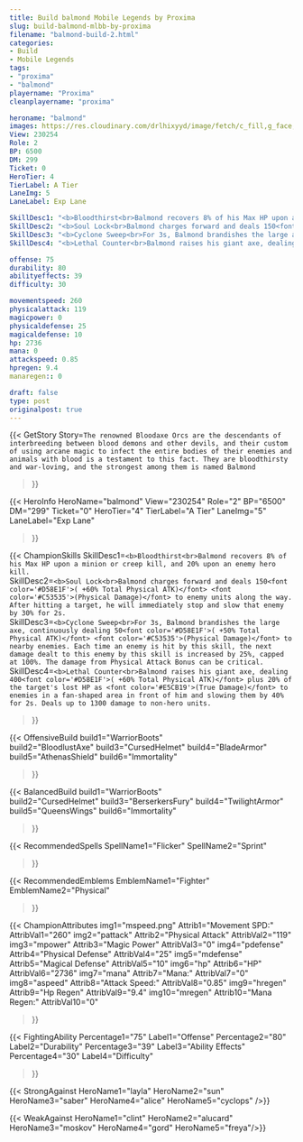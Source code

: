 ```yaml
---
title: Build balmond Mobile Legends by Proxima
slug: build-balmond-mlbb-by-proxima
filename: "balmond-build-2.html"
categories: 
- Build 
- Mobile Legends
tags: 
- "proxima"
- "balmond"
playername: "Proxima"
cleanplayername: "proxima"

heroname: "balmond"
images: https://res.cloudinary.com/drlhixyyd/image/fetch/c_fill,g_face,f_auto/https://cdn2-build.mobagenie.my.id/p/images/banner/full/balmond.jpg
View: 230254 
Role: 2 
BP: 6500
DM: 299 
Ticket: 0 
HeroTier: 4 
TierLabel: A Tier 
LaneImg: 5
LaneLabel: Exp Lane 

SkillDesc1: "<b>Bloodthirst<br>Balmond recovers 8% of his Max HP upon a minion or creep kill, and 20% upon an enemy hero kill."   
SkillDesc2: "<b>Soul Lock<br>Balmond charges forward and deals 150<font color='#D58E1F'>( +60% Total Physical ATK)</font> <font color='#C53535'>(Physical Damage)</font> to enemy units along the way. After hitting a target, he will immediately stop and slow that enemy by 30% for 2s."   
SkillDesc3: "<b>Cyclone Sweep<br>For 3s, Balmond brandishes the large axe, continuously dealing 50<font color='#D58E1F'>( +50% Total Physical ATK)</font> <font color='#C53535'>(Physical Damage)</font> to nearby enemies. Each time an enemy is hit by this skill, the next damage dealt to this enemy by this skill is increased by 25%, capped at 100%. The damage from Physical Attack Bonus can be critical."   
SkillDesc4: "<b>Lethal Counter<br>Balmond raises his giant axe, dealing 400<font color='#D58E1F'>( +60% Total Physical ATK)</font> plus 20% of the target's lost HP as <font color='#E5CB19'>(True Damage)</font> to enemies in a fan-shaped area in front of him and slowing them by 40% for 2s. Deals up to 1300 damage to non-hero units."  

offense: 75 
durability: 80 
abilityeffects: 39 
difficulty: 30 

movementspeed: 260
physicalattack: 119
magicpower: 0
physicaldefense: 25
magicaldefense: 10
hp: 2736
mana: 0
attackspeed: 0.85
hpregen: 9.4
manaregen:: 0

draft: false
type: post
originalpost: true
---
```



{{< GetStory 
Story=` The renowned Bloodaxe Orcs are the descendants of interbreeding between blood demons and other devils, and their custom of using arcane magic to infect the entire bodies of their enemies and animals with blood is a testament to this fact. They are bloodthirsty and war-loving, and the strongest among them is named Balmond ` 
>}}

{{< HeroInfo 
HeroName="balmond" 
View="230254" 
Role="2" 
BP="6500" 
DM="299" 
Ticket="0" 
HeroTier="4" 
TierLabel="A Tier" 
LaneImg="5" 
LaneLabel="Exp Lane" 
>}}
 
{{< ChampionSkills 
SkillDesc1=`<b>Bloodthirst<br>Balmond recovers 8% of his Max HP upon a minion or creep kill, and 20% upon an enemy hero kill.`   
SkillDesc2=`<b>Soul Lock<br>Balmond charges forward and deals 150<font color='#D58E1F'>( +60% Total Physical ATK)</font> <font color='#C53535'>(Physical Damage)</font> to enemy units along the way. After hitting a target, he will immediately stop and slow that enemy by 30% for 2s.`   
SkillDesc3=`<b>Cyclone Sweep<br>For 3s, Balmond brandishes the large axe, continuously dealing 50<font color='#D58E1F'>( +50% Total Physical ATK)</font> <font color='#C53535'>(Physical Damage)</font> to nearby enemies. Each time an enemy is hit by this skill, the next damage dealt to this enemy by this skill is increased by 25%, capped at 100%. The damage from Physical Attack Bonus can be critical.`   
SkillDesc4=`<b>Lethal Counter<br>Balmond raises his giant axe, dealing 400<font color='#D58E1F'>( +60% Total Physical ATK)</font> plus 20% of the target's lost HP as <font color='#E5CB19'>(True Damage)</font> to enemies in a fan-shaped area in front of him and slowing them by 40% for 2s. Deals up to 1300 damage to non-hero units.`   
>}}

{{< OffensiveBuild 
build1="WarriorBoots"  
build2="BloodlustAxe" 
build3="CursedHelmet" 
build4="BladeArmor" 
build5="AthenasShield" 
build6="Immortality" 
>}} 

{{< BalancedBuild 
build1="WarriorBoots"  
build2="CursedHelmet" 
build3="BerserkersFury" 
build4="TwilightArmor" 
build5="QueensWings" 
build6="Immortality" 
>}}


{{< RecommendedSpells 
SpellName1="Flicker" 
SpellName2="Sprint" 
>}}  

{{< RecommendedEmblems 
EmblemName1="Fighter" 
EmblemName2="Physical" 
>}}   


{{< ChampionAttributes
img1="mspeed.png" Attrib1="Movement SPD:" AttribVal1="260"
img2="pattack" Attrib2="Physical Attack" AttribVal2="119"
img3="mpower" Attrib3="Magic Power" AttribVal3="0"
img4="pdefense" Attrib4="Physical Defense" AttribVal4="25"
img5="mdefense" Attrib5="Magical Defense" AttribVal5="10"
img6="hp" Attrib6="HP" AttribVal6="2736"
img7="mana" Attrib7="Mana:" AttribVal7="0"
img8="aspeed" Attrib8="Attack Speed:" AttribVal8="0.85"
img9="hregen" Attrib9="Hp Regen" AttribVal9="9.4"
img10="mregen" Attrib10="Mana Regen:" AttribVal10="0"
>}}


{{< FightingAbility
Percentage1="75" Label1="Offense"
Percentage2="80" Label2="Durability"
Percentage3="39" Label3="Ability Effects"
Percentage4="30" Label4="Difficulty"
 >}}

{{< StrongAgainst 
HeroName1="layla"
HeroName2="sun"
HeroName3="saber"
HeroName4="alice"
HeroName5="cyclops"
/>}}

{{< WeakAgainst
HeroName1="clint"
HeroName2="alucard"
HeroName3="moskov"
HeroName4="gord"
HeroName5="freya"/>}}
